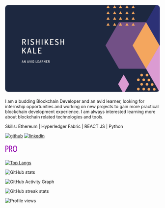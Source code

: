 <img style="border-radius: 10px;" src="https://github.com/rk-rishikesh/rk-rishikesh/blob/main/Cover.png"/>

####  
I am a budding Blockchain Developer and an avid learner, looking for internship opportunities and working on new projects to gain more practical blockchain development experience. I am always interested learning more about blockchain related technologies and tools.

Skills: Ethereum | Hyperledger Fabric | REACT JS | Python



[<img src='https://cdn.jsdelivr.net/npm/simple-icons@3.0.1/icons/github.svg' alt='github' height='40'>](https://github.com/rk-rishikesh)  [<img src='https://cdn.jsdelivr.net/npm/simple-icons@3.0.1/icons/linkedin.svg' alt='linkedin' height='40'>](https://www.linkedin.com/in/rishikeshkale/)  

<a align="center" href='https://github.com/pricing'><img src='https://raw.githubusercontent.com/acervenky/animated-github-badges/master/assets/pro.gif' width='40' height='40'></a> 

[![Top Langs](https://github-readme-stats.vercel.app/api/top-langs/?username=rk-rishikesh)](https://github.com/anuraghazra/github-readme-stats)

![GitHub stats](https://github-readme-stats.vercel.app/api?username=rk-rishikesh&show_icons=true&count_private=true)  

![GitHub Activity Graph](https://activity-graph.herokuapp.com/graph?username=rk-rishikesh)  

![GitHub streak stats](https://github-readme-streak-stats.herokuapp.com/?user=rk-rishikesh)  

![Profile views](https://gpvc.arturio.dev/rk-rishikesh)  
